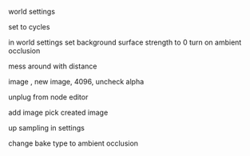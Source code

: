world settings

set to cycles

in world settings
set background surface strength to 0
turn on ambient occlusion

mess around with distance



image , new image, 4096, uncheck alpha


unplug from node editor



add image
 pick created image


 up sampling in settings


 change bake type to ambient occlusion

 